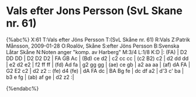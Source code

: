 # Vals efter Jons Persson (SvL Skane nr. 61)

{%abc%}
X:61
T:Vals efter Jöns Persson
T:(SvL Skåne nr. 61)
R:Vals
Z:Patrik Månsson, 2009-01-28
O:Roalöv, Skåne
S:efter Jöns Persson
B:Svenska Låtar Skåne
N:Noten anger "komp. av Harberg"
M:3/4
L:1/8
K:D
|: (FA) | D2 DD DD | D2 D2 D2 | FA GB Ac | (Bd) ce d2 |
c2 cc cc | (c2 B2) c2 | d2 dd dd | e2 d2 e2 | f2 ff ff |
(fd) Ad fa | g2 gg gg | (ae) ce gb | a2 aa aa | (af) dA FA |
G2 E2 c2 | d2 z2 :: (fe) d4 (fe) | dA FA dc | BA Bg fe |
dc df a2 | d'3 c' ba | b3 e fg | (ab) af ge | d2 z2 :|

{%endabc%}

